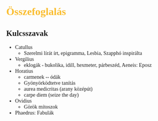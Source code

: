 <span style="font-family:'cascadia code'">

# <span style="color:#fabd2f"> Összefoglalás

## Kulcsszavak
- Catullus
  -  Szerelmi lírát írt, epigramma, Lesbia, Szapphó inspirálta
- Vergilius
  - eklogák - bukolika, idill, hexmeter, párbeszéd, Aeneis: Eposz
- Horatius
  - carmenek -- ódák
  - Gyönyörködtetve tanítás
  - aurea medicritas (arany középút)
  - carpe diem (seize the day)
- Ovidius
  - Görök mítoszok
- Phaedrus: Fabulák